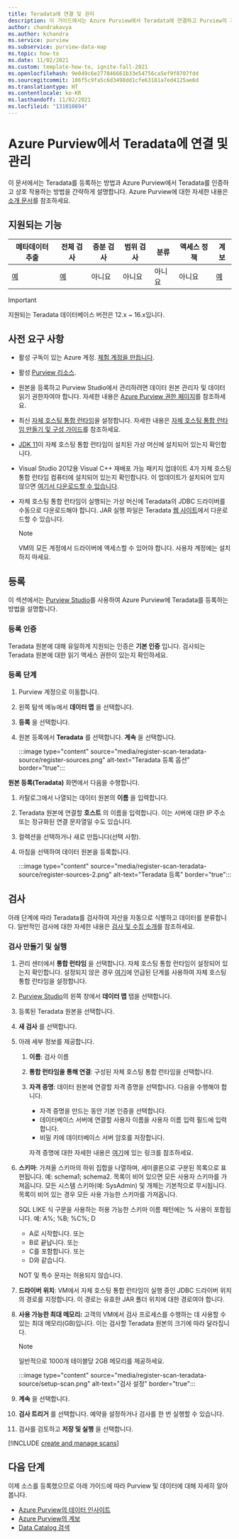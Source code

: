 ```yaml
---
title: Teradata에 연결 및 관리
description: 이 가이드에서는 Azure Purview에서 Teradata에 연결하고 Purview의 기능을 사용하여 Teradata 원본을 검사하고 관리하는 방법을 설명합니다.
author: chandrakavya
ms.author: kchandra
ms.service: purview
ms.subservice: purview-data-map
ms.topic: how-to
ms.date: 11/02/2021
ms.custom: template-how-to, ignite-fall-2021
ms.openlocfilehash: 9e049c6e277846661b33e54756ca5ef9f8707fdd
ms.sourcegitcommit: 106f5c9fa5c6d3498dd1cfe63181a7ed4125ae6d
ms.translationtype: HT
ms.contentlocale: ko-KR
ms.lasthandoff: 11/02/2021
ms.locfileid: "131010894"
---
```

# <a name="connect-to-and-manage-teradata-in-azure-purview"></a>Azure Purview에서 Teradata에 연결 및 관리

이 문서에서는 Teradata를 등록하는 방법과 Azure Purview에서 Teradata를 인증하고 상호 작용하는 방법을 간략하게 설명합니다. Azure Purview에 대한 자세한 내용은 [소개 문서](overview.md)를 참조하세요.

## <a name="supported-capabilities"></a>지원되는 기능

|**메타데이터 추출**|  **전체 검사**  |**증분 검사**|**범위 검사**|**분류**|**액세스 정책**|**계보**|
|---|---|---|---|---|---|---|
| [예](#register)| [예](#scan)| 아니요 | 아니요 | 아니요 | 아니요| [예](how-to-lineage-teradata.md)|

> [!Important]
> 지원되는 Teradata 데이터베이스 버전은 12.x ~ 16.x입니다.

## <a name="prerequisites"></a>사전 요구 사항

* 활성 구독이 있는 Azure 계정. [체험 계정을 만듭니다](https://azure.microsoft.com/free/?WT.mc_id=A261C142F).

* 활성 [Purview 리소스](create-catalog-portal.md).

* 원본을 등록하고 Purview Studio에서 관리하려면 데이터 원본 관리자 및 데이터 읽기 권한자여야 합니다. 자세한 내용은 [Azure Purview 권한 페이지](catalog-permissions.md)를 참조하세요.

* 최신 [자체 호스팅 통합 런타임](https://www.microsoft.com/download/details.aspx?id=39717)을 설정합니다. 자세한 내용은 [자체 호스팅 통합 런타임 만들기 및 구성 가이드](../data-factory/create-self-hosted-integration-runtime.md)를 참조하세요.

* [JDK 11](https://www.oracle.com/java/technologies/javase-jdk11-downloads.html)이 자체 호스팅 통합 런타임이 설치된 가상 머신에 설치되어 있는지 확인합니다.

* Visual Studio 2012용 Visual C++ 재배포 가능 패키지 업데이트 4가 자체 호스팅 통합 런타임 컴퓨터에 설치되어 있는지 확인합니다. 이 업데이트가 설치되어 있지 않으면 [여기서 다운로드할 수 있습니다](https://www.microsoft.com/download/details.aspx?id=30679).

* 자체 호스팅 통합 런타임이 실행되는 가상 머신에 Teradata의 JDBC 드라이버를 수동으로 다운로드해야 합니다. JAR 실행 파일은 Teradata [웹 사이트](https://downloads.teradata.com/)에서 다운로드할 수 있습니다.

    > [!Note]
    > VM의 모든 계정에서 드라이버에 액세스할 수 있어야 합니다. 사용자 계정에는 설치하지 마세요.

## <a name="register"></a>등록

이 섹션에서는 [Purview Studio](https://web.purview.azure.com/)를 사용하여 Azure Purview에 Teradata를 등록하는 방법을 설명합니다.

### <a name="authentication-for-registration"></a>등록 인증

Teradata 원본에 대해 유일하게 지원되는 인증은 **기본 인증** 입니다. 검사되는 Teradata 원본에 대한 읽기 액세스 권한이 있는지 확인하세요.

### <a name="steps-to-register"></a>등록 단계

1.  Purview 계정으로 이동합니다.
1.  왼쪽 탐색 메뉴에서 **데이터 맵** 을 선택합니다.
1.  **등록** 을 선택합니다.
1.  원본 등록에서 **Teradata** 를 선택합니다. **계속** 을 선택합니다.

    :::image type="content" source="media/register-scan-teradata-source/register-sources.png" alt-text="Teradata 등록 옵션" border="true":::

**원본 등록(Teradata)** 화면에서 다음을 수행합니다.

1.  카탈로그에서 나열되는 데이터 원본의 **이름** 을 입력합니다.

1.  Teradata 원본에 연결할 **호스트** 의 이름을 입력합니다. 이는 서버에 대한 IP 주소 또는 정규화된 연결 문자열일 수도 있습니다.

1.  컬렉션을 선택하거나 새로 만듭니다(선택 사항).

1.  마침을 선택하여 데이터 원본을 등록합니다.

    :::image type="content" source="media/register-scan-teradata-source/register-sources-2.png" alt-text="Teradata 등록" border="true":::

## <a name="scan"></a>검사

아래 단계에 따라 Teradata를 검사하여 자산을 자동으로 식별하고 데이터를 분류합니다. 일반적인 검사에 대한 자세한 내용은 [검사 및 수집 소개](concept-scans-and-ingestion.md)를 참조하세요.

### <a name="create-and-run-scan"></a>검사 만들기 및 실행

1. 관리 센터에서 **통합 런타임** 을 선택합니다. 자체 호스팅 통합 런타임이 설정되어 있는지 확인합니다. 설정되지 않은 경우 [여기](./manage-integration-runtimes.md)에 언급된 단계를 사용하여 자체 호스팅 통합 런타임을 설정합니다.

1. [Purview Studio](https://web.purview.azure.com/resource/)의 왼쪽 창에서 **데이터 맵** 탭을 선택합니다.

1. 등록된 Teradata 원본을 선택합니다.

1. **새 검사** 를 선택합니다.

1. 아래 세부 정보를 제공합니다.

    1. **이름**: 검사 이름

    1. **통합 런타임을 통해 연결**: 구성된 자체 호스팅 통합 런타임을 선택합니다.

    1. **자격 증명**: 데이터 원본에 연결할 자격 증명을 선택합니다. 다음을 수행해야 합니다.
        * 자격 증명을 만드는 동안 기본 인증을 선택합니다.
        * 데이터베이스 서버에 연결할 사용자 이름을 사용자 이름 입력 필드에 입력합니다.
        * 비밀 키에 데이터베이스 서버 암호를 저장합니다.

        자격 증명에 대한 자세한 내용은 [여기](./manage-credentials.md)에 있는 링크를 참조하세요.

1. **스키마**: 가져올 스키마의 하위 집합을 나열하며, 세미콜론으로 구분된 목록으로 표현됩니다. 예: schema1; schema2. 목록이 비어 있으면 모든 사용자 스키마를 가져옵니다. 모든 시스템 스키마(예: SysAdmin) 및 개체는 기본적으로 무시됩니다. 목록이 비어 있는 경우 모든 사용 가능한 스키마를 가져옵니다.

    SQL LIKE 식 구문을 사용하는 허용 가능한 스키마 이름 패턴에는 % 사용이 포함됩니다. 예: A%; %B; %C%; D
     * A로 시작합니다. 또는
     * B로 끝납니다. 또는
     * C를 포함합니다. 또는
     * D와 같습니다.

    NOT 및 특수 문자는 허용되지 않습니다.

1. **드라이버 위치**: VM에서 자체 호스팅 통합 런타임이 실행 중인 JDBC 드라이버 위치의 경로를 지정합니다. 이 경로는 유효한 JAR 폴더 위치에 대한 경로여야 합니다.

1. **사용 가능한 최대 메모리:** 고객의 VM에서 검사 프로세스를 수행하는 데 사용할 수 있는 최대 메모리(GB)입니다. 이는 검사할 Teradata 원본의 크기에 따라 달라집니다.

    > [!Note]
    > 일반적으로 1000개 테이블당 2GB 메모리를 제공하세요.

    :::image type="content" source="media/register-scan-teradata-source/setup-scan.png" alt-text="검사 설정" border="true":::

1. **계속** 을 선택합니다.

1. **검사 트리거** 를 선택합니다. 예약을 설정하거나 검사를 한 번 실행할 수 있습니다.

1. 검사를 검토하고 **저장 및 실행** 을 선택합니다.

[!INCLUDE [create and manage scans](includes/view-and-manage-scans.md)]

## <a name="next-steps"></a>다음 단계

이제 소스를 등록했으므로 아래 가이드에 따라 Purview 및 데이터에 대해 자세히 알아봅니다.

- [Azure Purview의 데이터 인사이트](concept-insights.md)
- [Azure Purview의 계보](catalog-lineage-user-guide.md)
- [Data Catalog 검색](how-to-search-catalog.md)
